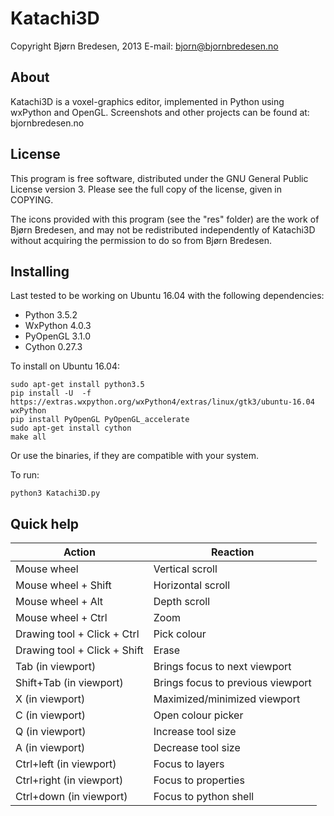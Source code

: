 # Katachi3D

Copyright Bjørn Bredesen, 2013
E-mail: bjorn@bjornbredesen.no


About
----------------
Katachi3D is a voxel-graphics editor, implemented in Python using wxPython and OpenGL. 
Screenshots and other projects can be found at: bjornbredesen.no


License
----------------
This program is free software, distributed under the GNU General Public License version 3. Please see the full copy of the license, given in COPYING.

The icons provided with this program (see the "res" folder) are the work of Bjørn Bredesen, and may not be redistributed independently of Katachi3D without acquiring the permission to do so from Bjørn Bredesen.


Installing
----------------
Last tested to be working on Ubuntu 16.04 with the following dependencies:
 * Python 3.5.2
 * WxPython 4.0.3
 * PyOpenGL 3.1.0
 * Cython 0.27.3

To install on Ubuntu 16.04:
```
sudo apt-get install python3.5
pip install -U  -f https://extras.wxpython.org/wxPython4/extras/linux/gtk3/ubuntu-16.04  wxPython
pip install PyOpenGL PyOpenGL_accelerate
sudo apt-get install cython
make all
```

Or use the binaries, if they are compatible with your system.

To run:
```
python3 Katachi3D.py
```


Quick help
----------------
| Action                       | Reaction                                     |
| ---------------------------- | -------------------------------------------- |
| Mouse wheel                  | Vertical scroll                              |
| Mouse wheel + Shift          | Horizontal scroll                            |
| Mouse wheel + Alt            | Depth scroll                                 |
| Mouse wheel + Ctrl           | Zoom                                         |
| Drawing tool + Click + Ctrl  | Pick colour                                  |
| Drawing tool + Click + Shift | Erase                                        |
| Tab (in viewport)            | Brings focus to next viewport                |
| Shift+Tab (in viewport)      | Brings focus to previous viewport            |
| X (in viewport)              | Maximized/minimized viewport                 |
| C (in viewport)              | Open colour picker                           |
| Q (in viewport)              | Increase tool size                           |
| A (in viewport)              | Decrease tool size                           |
| Ctrl+left (in viewport)      | Focus to layers                              |
| Ctrl+right (in viewport)     | Focus to properties                          |
| Ctrl+down (in viewport)      | Focus to python shell                        |

